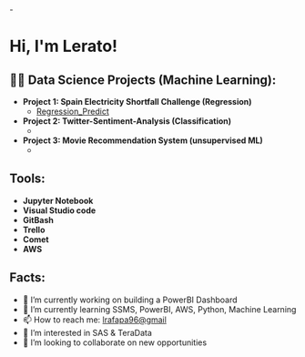 -<h1>Hi, I'm Lerato!

<h2>👨‍💻 Data Science Projects (Machine Learning):</h2>

- <b>Project 1: Spain Electricity Shortfall Challenge (Regression)</b>
  - [Regression_Predict](https://github.com/Team-team19/Regression_Predict.git)
- <b>Project 2: Twitter-Sentiment-Analysis (Classification)</b>
  - [](https://github.com/joshmadakor1/4chan-Image-Analysis-Middleware-C964) </b>
- <b>Project 3: Movie Recommendation System (unsupervised ML)</b>
  - [](https://github.com/joshmadakor1/Sentinel-Lab)

<h2>Tools:</h2>

- <b>Jupyter Notebook</b>
- <b>Visual Studio code</b>
- <b>GitBash</b>
- <b>Trello</b>
- <b>Comet</b>
- <b>AWS</b>

<h2>Facts:</h2>

- 🔭 I’m currently working on building a PowerBI Dashboard
- 🌱 I’m currently learning SSMS, PowerBI, AWS, Python, Machine Learning
- 📫 How to reach me: [lrafapa96@gmail](https://leratogmail.com//)
- 👀 I’m interested in SAS & TeraData
- 👯 I’m looking to collaborate on new opportunities

<!---
LeratoLira2/LeratoLira2 is a ✨ special ✨ repository because its `README.md` (this file) appears on your GitHub profile.
You can click the Preview link to take a look at your changes.
--->
